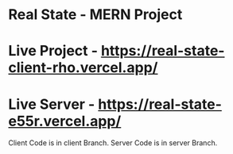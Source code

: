 # Real State - MERN Project

# Live Project - https://real-state-client-rho.vercel.app/

# Live Server - https://real-state-e55r.vercel.app/

Client Code is in client Branch.
Server Code is in server Branch.
